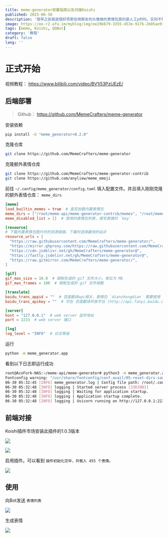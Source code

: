 ```yaml
---
title: meme-generator部署指南以及对接Koishi
published: 2025-06-30
description: '很早之前我就很好奇那些用群友的头像做的表情包真的是人工p的吗，实则不然！'
image: https://eo-r2.afo.im/myblog/img/ee29b679-3355-453e-917b-2b85ae9106a0.webp
tags: [meme, Koishi, QQBot]
category: '教程'
draft: false 
lang: ''
---
```


# 正式开始

视频教程： https://www.bilibili.com/video/BV1i53PzUEzE/

## 后端部署

> Github： https://github.com/MemeCrafters/meme-generator

安装依赖

```bash
pip install -U "meme_generator<0.2.0"
```

克隆仓库

```bash
git clone https://github.com/MemeCrafters/meme-generator
```

克隆额外表情仓库

```bash
git clone https://github.com/MemeCrafters/meme-generator-contrib
git clone https://github.com/anyliew/meme_emoji
```

前往 `~/.config/meme_generator/config.toml` 填入配置文件。并且填入刚刚克隆的额外表情仓库： `meme_dirs`

```toml
[meme]
load_builtin_memes = true  # 是否加载内置表情包
meme_dirs = ["/root/meme-api/meme-generator-contrib/memes", "/root/meme-api/meme_emoji/emoji"]  # 加载其他位置的表情包，填写文件夹路径
meme_disabled_list = []  # 禁用的表情包列表，填写表情的 `key`

[resource]
# 下载内置表情包图片时的资源链接，下载时选择最快的站点
resource_urls = [
  "https://raw.githubusercontent.com/MemeCrafters/meme-generator/",
  "https://mirror.ghproxy.com/https://raw.githubusercontent.com/MemeCrafters/meme-generator/",
  "https://cdn.jsdelivr.net/gh/MemeCrafters/meme-generator@",
  "https://fastly.jsdelivr.net/gh/MemeCrafters/meme-generator@",
  "https://raw.gitmirror.com/MemeCrafters/meme-generator/",
]

[gif]
gif_max_size = 10.0  # 限制生成的 gif 文件大小，单位为 Mb
gif_max_frames = 100  # 限制生成的 gif 文件帧数

[translate]
baidu_trans_appid = ""  # 百度翻译api相关，表情包 `dianzhongdian` 需要使用
baidu_trans_apikey = ""  # 可在 百度翻译开放平台 (http://api.fanyi.baidu.com) 申请

[server]
host = "127.0.0.1"  # web server 监听地址
port = 2233  # web server 端口

[log]
log_level = "INFO"  # 日志等级
```

运行

```bash
python -m meme_generator.app
```

看到以下日志即运行成功

```bash
root@AcoFork-NAS:~/meme-api/meme-generator# python3 -m meme_generator.app
Fontconfig warning: "/usr/share/fontconfig/conf.avail/05-reset-dirs-sample.conf", line 6: unknown element "reset-dirs"
06-30 05:32:45 [INFO] meme_generator.log | Config file path: /root/.config/meme_generator/config.toml
06-30 05:32:48 [INFO] logging | Started server process [3363901]
06-30 05:32:48 [INFO] logging | Waiting for application startup.
06-30 05:32:48 [INFO] logging | Application startup complete.
06-30 05:32:48 [INFO] logging | Uvicorn running on http://127.0.0.1:2233 (Press CTRL+C to quit)
```

## 前端对接

Koishi插件市场安装此插件的1.0.3版本

![](https://eo-r2.afo.im/myblog/img/47f3db05-48bf-4382-817b-7a2b733dcd72.webp)

![](https://eo-r2.afo.im/myblog/img/3ffb0585-eb36-46fe-b32a-0162514e6e63.webp)

启用插件。可以看到 `插件初始化完毕，共载入 455 个表情。` 

![](https://eo-r2.afo.im/myblog/img/50da2a0d-7e49-491a-bad3-d9fde22a9df6.webp)

## 使用

向Bot发送 `表情列表` 

![](https://eo-r2.afo.im/myblog/img/ed053d82-535e-47af-ac17-b27025d25dab.webp)

生成表情

![](https://eo-r2.afo.im/myblog/img/572c88c4-301b-4048-81bf-fcbb70d4064e.webp)
